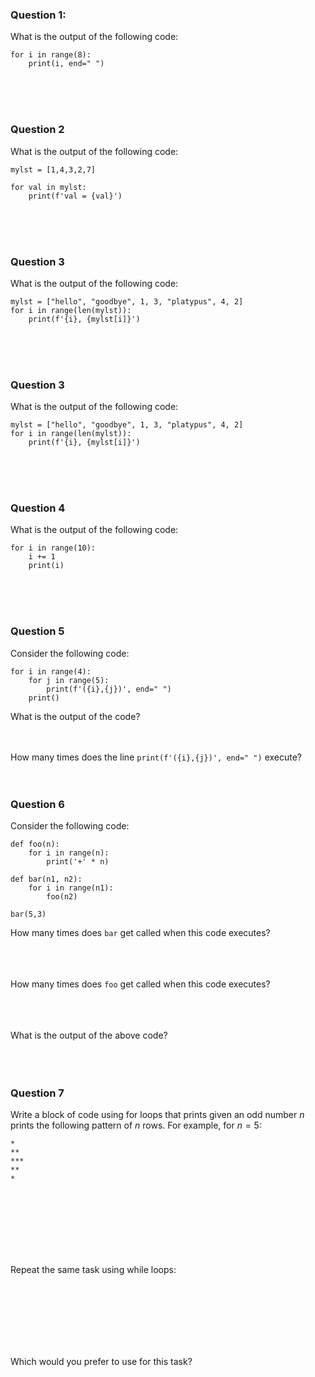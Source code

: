 ### Question 1:
What is the output of the following code:

```
for i in range(8):
    print(i, end=" ")
```

<br><br><br>

### Question 2
What is the output of the following code:
```
mylst = [1,4,3,2,7]

for val in mylst:
    print(f'val = {val}')
```

<br><br><br>


### Question 3
What is the output of the following code:
```
mylst = ["hello", "goodbye", 1, 3, "platypus", 4, 2]
for i in range(len(mylst)):
    print(f'{i}, {mylst[i]}')
```

<br><br><br>

### Question 3
What is the output of the following code:
```
mylst = ["hello", "goodbye", 1, 3, "platypus", 4, 2]
for i in range(len(mylst)):
    print(f'{i}, {mylst[i]}')
```

<br><br><br>

### Question 4
What is the output of the following code:
```
for i in range(10):
    i += 1
    print(i)
```

<br><br><br>


### Question 5
Consider the following code:
```
for i in range(4):
    for j in range(5):
        print(f'({i},{j})', end=" ")
    print()
```

What is the output of the code?
<br><br><br>

How many times does the line `print(f'({i},{j})', end=" ")` execute?
<br><br><br>

### Question 6
Consider the following code:
```
def foo(n):
    for i in range(n):
        print('+' * n)

def bar(n1, n2):
    for i in range(n1):
        foo(n2)

bar(5,3)
```

How many times does `bar` get called when this code executes?
<br><br><br><br>

How many times does `foo` get called when this code executes?
<br><br><br><br>

What is the output of the above code?
<br><br><br><br>

### Question 7
Write a block of code using for loops
that prints given an odd number $n$
prints the following pattern of $n$ rows.
For example, for $n = 5$:

```
*
**
***
**
*
```

<br><br><br><br><br><br>


Repeat the same task using while loops:

<br><br><br><br><br><br>

Which would you prefer to use for this task?
<br><br><br>
